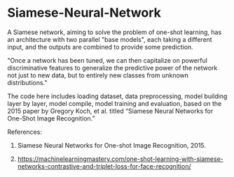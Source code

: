 # Siamese-Neural-Network
A Siamese network, aiming to solve the problem of one-shot learning, has an architecture with two parallel "base models", each taking a different input, and the outputs are combined to provide some prediction.

"Once a network has been tuned, we can then capitalize on powerful discriminative features to generalize the predictive power of the network not just to new data, but to entirely new classes from unknown distributions."

The code here includes loading dataset, data preprocessing, model building layer by layer, model compile, model training and evaluation, based on the 2015 paper by Gregory Koch, et al. titled “Siamese Neural Networks for One-Shot Image Recognition.” 

References:

1. Siamese Neural Networks for One-shot Image Recognition, 2015.

2. https://machinelearningmastery.com/one-shot-learning-with-siamese-networks-contrastive-and-triplet-loss-for-face-recognition/
